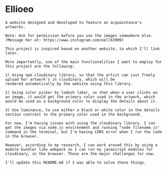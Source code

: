 # Ellioeo

    A website designed and developed to feature an acquaintance's artworks.

    Note: Ask for permission before you use the images somewhere else. (Message her at: https://www.instagram.com/eell63909) 

    This project is inspired based on another website, to which I'll link later. 

    More importantly, one of the main functionalities I want to employ for this project are the following:

    1) Using npm cloudinary library, so that the artist can just freely upload her artwork's in cloudinary, which will be 
    rendered automatically by the website using this library.

    2) Using color picker by lodesh lakar, so that when a user clicks on an image, it would get the primary color used in the artwork, which would be used as a background color to display the details about it. 

    3) Use luminance, to use either a black or white color in the details section contrast to the primary color used in the background. 

    For now, I'm having issues with using the cloudinary library. I can get the images via node.js environment and running "node filename.js" command in the terminal, but I'm having CORS error when I run the code in the browser.

    However, according to my research, I can work around this by using a module bundler like webpack so I can run my javascript modules for cloudinary, in the browser. Those are the major challenges for now.

    I'll update this README.md if I was able to solve these things. 
